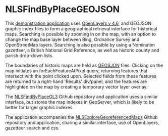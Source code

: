 NLSFindByPlaceGEOJSON
=====================

This <a href="http://geo.nls.uk/maps/dev/NLSFindByPlaceGEOJSON/index.html">demonstration application</a> uses <a href="http://openlayers.org/">OpenLayers v 4.6</a>, and GEOJSON graphic index files to form a geographical retrieval interface for historical maps. Searching is possible by zooming in on the map, with an option to change the map base layer between Bing, Ordnance Survey and OpenStreetMap layers. Searching is also possible by using a Nominatim gazetteer, a British National Grid Reference, as well as historic county and parish drop-down lists. 

The boundaries of historic maps are held as <a href="http://geojson.org/">GEOSJON</a> files. Clicking on the map initiates an forEachFeatureAtPixel query, returning features that intersect with the point clicked upon. Selected fields from these features are returned to a right-hand 'Results' div/panel, and the features are highlighted on the map by creating a temporary vector layer overlay.

The <a href="https://github.com/NationalLibraryOfScotland/NLSFindByPlaceOL3">NLSFindByPlaceOL3</a> Github repository and application uses a similar interface, but stores the map indexes in GeoServer, which is likely to be better for larger graphic indexes.

The application accompanies the <a href="https://github.com/NationalLibraryOfScotland/NLSExploreGeoreferencedMapsOL3">NLSExploreGeoreferencedMaps</a> Github repository and application, sharing a similar interface, use of OpenLayers, gazetteer search and css.



